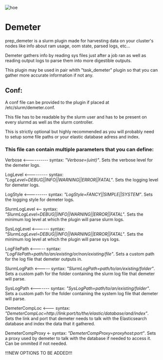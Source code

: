 ![hoe](https://user-images.githubusercontent.com/87118859/185426997-149c94e8-e33e-4621-b193-81594645686a.png)
# Demeter
prep_demeter is a slurm plugin made for harvesting data on your cluster's nodes like info about ram usage, oom state, parsed logs, etc...

Demeter gathers info by reading sys files just after a job ran as well as reading output logs to parse them into more digestible outputs.

This plugin may be used in pair whith "task_demeter" plugin so that you can gather more accurate information if not any.

## Conf:
A conf file can be provided to the plugin if placed at /etc/slurm/demeter.conf.

This file has to be readable by the slurm user and has to be present on every slurmd as well as the slurm controller.

This is strictly optional but highly recommended as you will probably need to setup some file paths or your elastic database adress and index.

### This file can contain multiple parameters that you can define:

Verbose <---------- syntax: *"Verbose=(uint)"*. Sets the verbose level for the demeter logs.

LogLevel <--------- syntax: *"LogLevel=DEBUG||INFO||WARNING||ERROR||FATAL"*. Sets the logging level for demeter logs.

LogStyle <--------- syntax: *"LogStyle=FANCY||SIMPLE||SYSTEM"*. Sets the logging style for demeter logs.

SlurmLogLevel <-- syntax: *"SlurmLogLevel=DEBUG||INFO||WARNING||ERROR||FATAL"*. Sets the minimum log level at which the plugin will parse slurm logs.

SysLogLevel <------ syntax: *"SlurmLogLevel=DEBUG||INFO||WARNING||ERROR||FATAL"*. Sets the minimum log level at which the plugin will parse sys logs.

LogFilePath <----- syntax: *"LogFilePath=path/to/an/existing/or/non/existing/file"*. Sets a custom path for the log file that demeter outputs in.

SlurmLogPath <----- syntax: *"SlurmLogPath=path/to/an/existing/folder"*. Sets a custom path for the folder containing the slurm log file that demeter will parse.

SysLogPath <------- syntax: *"SysLogPath=path/to/an/existing/folder"*. Sets a custom path for the folder containing the system log file that demeter will parse.

DemeterCompLoc <--- syntax: *"DemeterCompLoc=http://link:port/to/the/elastic/database/and/index"*. Sets the link and port that demeter needs to talk with the Elasticsearch database and index the data that it gathered.

DemeterCompProxy <- syntax: *"DemeterCompProxy=proxyhost:port"*. Sets a proxy used by demeter to talk with the database if needed to access it. Can be ommited if not needed.


!!!NEW OPTIONS TO BE ADDED!!!
